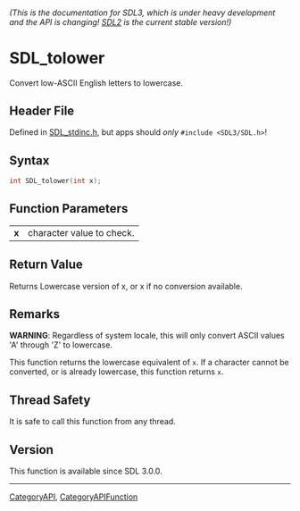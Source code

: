 ###### (This is the documentation for SDL3, which is under heavy development and the API is changing! [SDL2](https://wiki.libsdl.org/SDL2/) is the current stable version!)
# SDL_tolower

Convert low-ASCII English letters to lowercase.

## Header File

Defined in [SDL_stdinc.h](https://github.com/libsdl-org/SDL/blob/main/include/SDL3/SDL_stdinc.h), but apps should _only_ `#include <SDL3/SDL.h>`!

## Syntax

```c
int SDL_tolower(int x);

```

## Function Parameters

|           |                           |
| --------- | ------------------------- |
| **x**     | character value to check. |

## Return Value

Returns Lowercase version of x, or x if no conversion available.

## Remarks

**WARNING**: Regardless of system locale, this will only convert ASCII
values 'A' through 'Z' to lowercase.

This function returns the lowercase equivalent of `x`. If a character
cannot be converted, or is already lowercase, this function returns `x`.

## Thread Safety

It is safe to call this function from any thread.

## Version

This function is available since SDL 3.0.0.

----
[CategoryAPI](CategoryAPI), [CategoryAPIFunction](CategoryAPIFunction)

